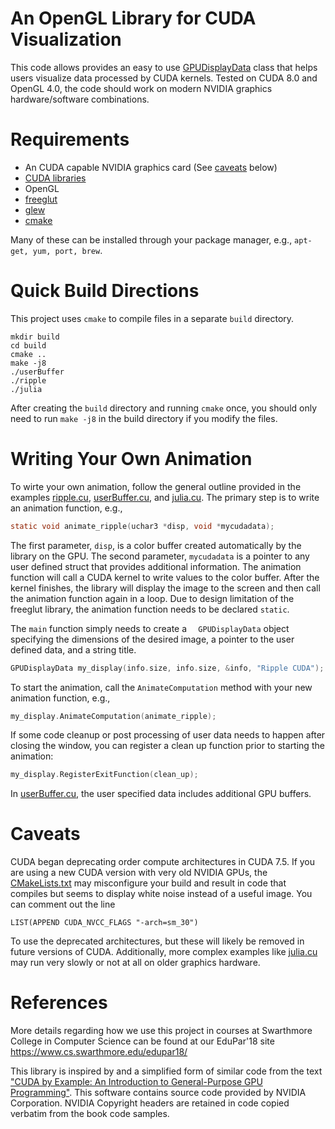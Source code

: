 # An OpenGL Library for CUDA Visualization

This code allows provides an easy to use [GPUDisplayData](gpuDisplayData.h) class that helps users visualize data processed by CUDA kernels. Tested on CUDA 8.0 and OpenGL 4.0, the code should work on modern NVIDIA graphics hardware/software combinations.

# Requirements

  * An CUDA capable NVIDIA graphics card (See [caveats](#caveats) below)
  * [CUDA libraries](https://developer.nvidia.com/cuda-downloads)
  * OpenGL
  * [freeglut](http://freeglut.sourceforge.net/)
  * [glew](http://glew.sourceforge.net/)
  * [cmake](https://cmake.org/)

  Many of these can be installed through your package manager, e.g., `apt-get, yum, port, brew`.

# Quick Build Directions

This project uses `cmake` to compile files in a separate `build` directory.

```
mkdir build
cd build
cmake ..
make -j8
./userBuffer
./ripple
./julia
```

After creating the `build` directory and running `cmake` once, you should only need to run `make -j8` in the build directory if you modify the files.

# Writing Your Own Animation

To wirte your own animation, follow the general outline provided in the examples [ripple.cu](ripple.cu), [userBuffer.cu](userBuffer.cu), and [julia.cu](julia.cu). The primary step is to write an animation function, e.g.,

```C
static void animate_ripple(uchar3 *disp, void *mycudadata);
```

The first parameter, `disp`, is a color buffer created automatically by the library on the GPU. The second parameter, `mycudadata` is a pointer to any user defined struct that provides additional information. The animation function will call a CUDA kernel to write values to the color buffer. After the kernel finishes, the library will display the image to the screen and then call the animation function again in a loop. Due to design limitation of the freeglut library, the animation function needs to be declared `static`.

The `main` function simply needs to create a `  GPUDisplayData` object specifying the dimensions of the desired image, a pointer to the user defined data, and a string title.

```C
GPUDisplayData my_display(info.size, info.size, &info, "Ripple CUDA");
```

To start the animation, call the `AnimateComputation` method with your new animation function, e.g.,

```C
my_display.AnimateComputation(animate_ripple);
```

If some code cleanup or post processing of user data needs to happen after closing the window, you can register a clean up function prior to starting the animation:

```C
my_display.RegisterExitFunction(clean_up);
```

In [userBuffer.cu](userBuffer.cu), the user specified data includes additional GPU buffers.

# Caveats

 CUDA began deprecating order compute architectures in CUDA 7.5. If you are using a new CUDA version with very old NVIDIA GPUs, the [CMakeLists.txt](CMakeLists.txt) may misconfigure your build and result in code that compiles but seems to display white noise instead of a useful image. You can comment out the line

 ```  
 LIST(APPEND CUDA_NVCC_FLAGS "-arch=sm_30")
 ```

 To use the deprecated architectures, but these will likely be removed in future versions of CUDA. Additionally, more complex examples like [julia.cu](julia.cu) may run very slowly or not at all on older graphics hardware.  


# References

More details regarding how we use this project in courses at Swarthmore College in Computer Science can be found at our EduPar'18 site https://www.cs.swarthmore.edu/edupar18/

This library is inspired by and a simplified form of similar code from the text ["CUDA by Example: An Introduction to General-Purpose GPU Programming"](https://developer.nvidia.com/cuda-example). This software contains source code provided by NVIDIA Corporation. NVIDIA Copyright headers are retained in code copied verbatim from the book code samples.  
